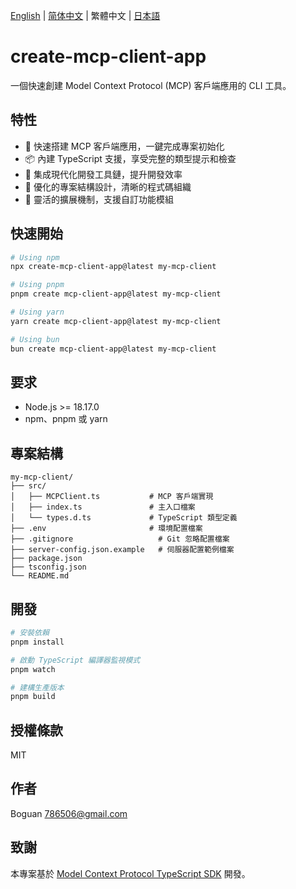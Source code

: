 [English](../README.md) | [简体中文](README_zh-CN.md) | 繁體中文 | [日本語](README_ja-JP.md)

# create-mcp-client-app

一個快速創建 Model Context Protocol (MCP) 客戶端應用的 CLI 工具。

## 特性

- 🚀 快速搭建 MCP 客戶端應用，一鍵完成專案初始化
- 📦 內建 TypeScript 支援，享受完整的類型提示和檢查
- 🔧 集成現代化開發工具鏈，提升開發效率
- 📝 優化的專案結構設計，清晰的程式碼組織
- 🎯 靈活的擴展機制，支援自訂功能模組

## 快速開始

```bash
# Using npm
npx create-mcp-client-app@latest my-mcp-client

# Using pnpm
pnpm create mcp-client-app@latest my-mcp-client

# Using yarn
yarn create mcp-client-app@latest my-mcp-client

# Using bun
bun create mcp-client-app@latest my-mcp-client
```

## 要求

- Node.js >= 18.17.0
- npm、pnpm 或 yarn

## 專案結構

```
my-mcp-client/
├── src/
│   ├── MCPClient.ts           # MCP 客戶端實現
│   ├── index.ts               # 主入口檔案
│   └── types.d.ts             # TypeScript 類型定義
├── .env                       # 環境配置檔案
├── .gitignore                   # Git 忽略配置檔案
├── server-config.json.example   # 伺服器配置範例檔案
├── package.json
├── tsconfig.json
└── README.md
```

## 開發

```bash
# 安裝依賴
pnpm install

# 啟動 TypeScript 編譯器監視模式
pnpm watch

# 建構生產版本
pnpm build
```

## 授權條款

MIT

## 作者

Boguan <786506@gmail.com>

## 致謝

本專案基於 [Model Context Protocol TypeScript SDK](https://github.com/modelcontextprotocol/typescript-sdk) 開發。